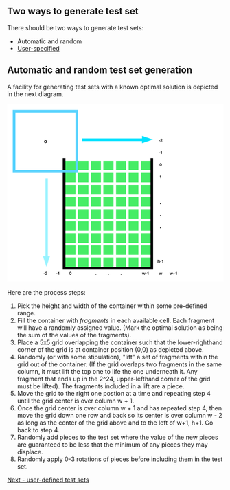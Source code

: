 ## Two ways to generate test set

There should be two ways to generate test sets:

- Automatic and random
- [User-specified](./userDefinedTestSets.md)

## Automatic and random test set generation

A facility for generating test sets with a known optimal solution is depicted in the next diagram.

![Automatic generation](https://github.com/tevye/Tetris-inspired-knapsack-problem-testing-facility/blob/master/testSetGenAutomatic.png)

Here are the process steps:

1. Pick the height and width of the container within some pre-defined range.
2. Fill the container with *fragments* in each available cell. Each fragment will have a randomly assigned value. (Mark the optimal solution as being the sum of the values of the fragments).
3. Place a 5x5 grid overlapping the container such that the lower-righthand corner of the grid is at container position (0,0) as depicted above.
4. Randomly (or with some stipulation), "lift" a set of fragments within the grid out of the container. (If the grid overlaps two fragments in the same column, it must lift the top one to life the one underneath it. Any fragment that ends up in the 2^24, upper-lefthand corner of the grid must be lifted). The fragments included in a lift are a piece.
5. Move the grid to the right one postion at a time and repeating step 4 until the grid center is over column w + 1.
6. Once the grid center is over column w + 1 and has repeated step 4, then move the grid down one row and back so its center is over column w - 2 as long as the center of the grid above and to the left of w+1, h+1. Go back to step 4.
7. Randomly add pieces to the test set where the value of the new pieces are guaranteed to be less that the minimum of any pieces they may displace.
8. Randomly apply 0-3 rotations of pieces before including them in the test set.

[Next - user-defined test sets](./userDefinedTestSets.md)
